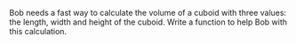 Bob needs a fast way to calculate the volume of a cuboid with three values: the length, width and height of the cuboid. Write a function to help Bob with this calculation.
